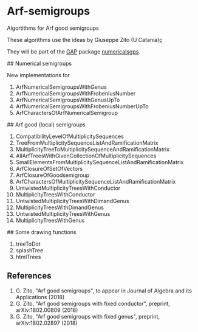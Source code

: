 # Arf-semigroups

Algortithms for Arf good semigroups

These algorithms use the ideas by Giuseppe Zito (U Catania)ç

They will be part of the [GAP](http://www.gap-system.org) package [numericalsgps](http://www.gap-system.org/Packages/numericalsgps.html).

## Numerical semigroups

New implementations for

1. ArfNumericalSemigroupsWithGenus  
1. ArfNumericalSemigroupsWithFrobeniusNumber
1. ArfNumericalSemigroupsWithGenusUpTo
1. ArfNumericalSemigroupsWithFrobeniusNumberUpTo
1. ArfCharactersOfArfNumericalSemigroup


## Arf good (local) semigroups

1. CompatibilityLevelOfMultiplicitySequences
2. TreeFromMultiplicitySequenceListAndRamificationMatrix
3. MultiplicityTreeToMultiplicitySequenceAndRamificationMatrix
4. AllArfTreesWithGivenCollectionOfMultiplicitySequences
5. SmallElementsFromMultiplicitySequenceListAndRamificationMatrix
6. ArfClosureOfSetOfVectors
7. ArfClosureOfGoodsemigroup
8. ArfCharactersOfMultiplicitySequenceListAndRamificationMatrix
9. UntwistedMultiplicityTreesWithConductor
10. MultiplicityTreesWithConductor
11. UntwistedMultiplicityTreesWithDimandGenus
12. MultiplicityTreesWithDimandGenus
13. UntwistedMultiplicityTreesWithGenus
14. MultiplicityTreesWithGenus

## Some drawing functions

1. treeToDot
1. splashTree
1. htmlTrees

## References
1. G. Zito, "Arf good semigroups", to appear in Journal of Algebra and its Applications (2018)
2. G. Zito, "Arf good semigroups with fixed conductor", preprint, arXiv:1802.00809 (2018)
3. G. Zito, "Arf good semigroups with fixed genus", preprint, arXiv:1802.02897 (2018)
